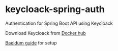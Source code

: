 # keycloack-spring-auth
 Authentication for Spring Boot API
using Keycloack

Download Keycloack from [Docker hub](https://hub.docker.com/r/jboss/keycloak/)

[Baeldum guide](https://www.baeldung.com/spring-boot-keycloak) for setup